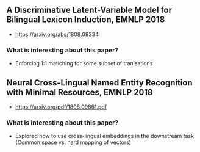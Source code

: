 ## A Discriminative Latent-Variable Model for Bilingual Lexicon Induction, EMNLP 2018
* https://arxiv.org/abs/1808.09334
### What is interesting about this paper?
* Enforcing 1:1 matiching for some subset of tranlsations

## Neural Cross-Lingual Named Entity Recognition with Minimal Resources, EMNLP 2018
* https://arxiv.org/pdf/1808.09861.pdf
### What is interesting about this paper?
* Explored how to use cross-lingual embeddings in the downstream task (Common space vs. hard mapping of vectors)
